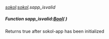 _[sokol](../../modules/sokol/sokol-module.md):[sokol](../../modules/sokol/sokol-module.md).sapp\_isvalid_
##### Function sapp\_isvalid:[Bool](../../modules/wonkey/wonkey-types-bool.md)(  )
Returns true after sokol-app has been initialized
